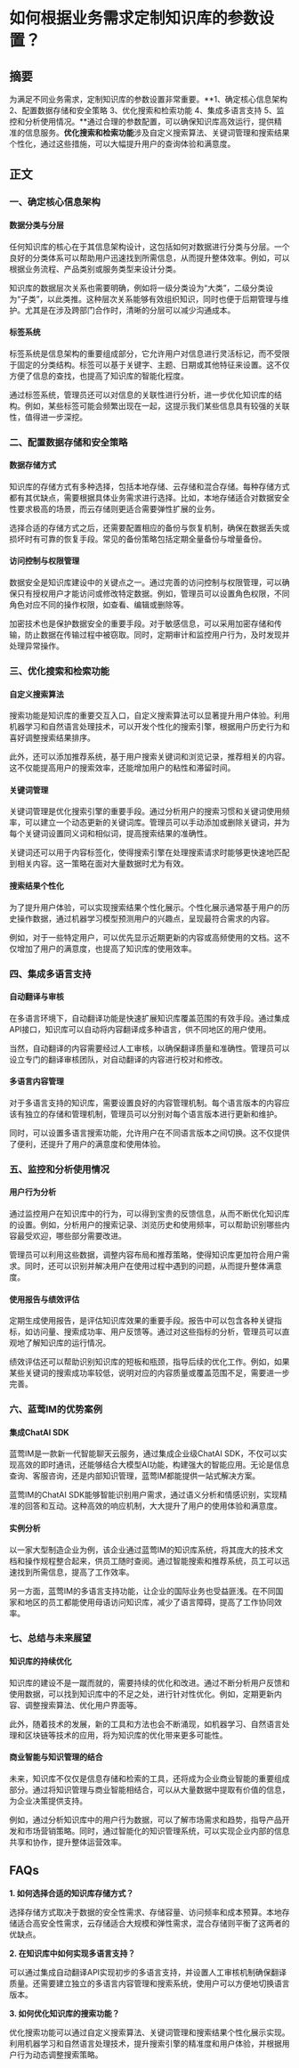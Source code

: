 # 如何根据业务需求定制知识库的参数设置？


## 摘要

为满足不同业务需求，定制知识库的参数设置非常重要。**1、确定核心信息架构 2、配置数据存储和安全策略 3、优化搜索和检索功能 4、集成多语言支持 5、监控和分析使用情况。**通过合理的参数配置，可以确保知识库高效运行，提供精准的信息服务。**优化搜索和检索功能**涉及自定义搜索算法、关键词管理和搜索结果个性化，通过这些措施，可以大幅提升用户的查询体验和满意度。

## 正文

### 一、确定核心信息架构

#### 数据分类与分层

任何知识库的核心在于其信息架构设计，这包括如何对数据进行分类与分层。一个良好的分类体系可以帮助用户迅速找到所需信息，从而提升整体效率。例如，可以根据业务流程、产品类别或服务类型来设计分类。

知识库的数据层次关系也需要明确，例如将一级分类设为“大类”，二级分类设为“子类”，以此类推。这种层次关系能够有效组织知识，同时也便于后期管理与维护。尤其是在涉及跨部门合作时，清晰的分层可以减少沟通成本。

#### 标签系统

标签系统是信息架构的重要组成部分，它允许用户对信息进行灵活标记，而不受限于固定的分类结构。标签可以基于关键字、主题、日期或其他特征来设置。这不仅方便了信息的查找，也提高了知识库的智能化程度。

通过标签系统，管理员还可以对信息的关联性进行分析，进一步优化知识库的结构。例如，某些标签可能会频繁出现在一起，这提示我们某些信息具有较强的关联性，值得进一步深挖。

### 二、配置数据存储和安全策略

#### 数据存储方式

知识库的存储方式有多种选择，包括本地存储、云存储和混合存储。每种存储方式都有其优缺点，需要根据具体业务需求进行选择。比如，本地存储适合对数据安全性要求极高的场景，而云存储则更适合需要弹性扩展的业务。

选择合适的存储方式之后，还需要配置相应的备份与恢复机制，确保在数据丢失或损坏时有可靠的恢复手段。常见的备份策略包括定期全量备份与增量备份。

#### 访问控制与权限管理

数据安全是知识库建设中的关键点之一。通过完善的访问控制与权限管理，可以确保只有授权用户才能访问或修改特定数据。例如，管理员可以设置角色权限，不同角色对应不同的操作权限，如查看、编辑或删除等。

加密技术也是保护数据安全的重要手段。对于敏感信息，可以采用加密存储和传输，防止数据在传输过程中被窃取。同时，定期审计和监控用户行为，及时发现并处理异常操作。

### 三、优化搜索和检索功能

#### 自定义搜索算法

搜索功能是知识库的重要交互入口，自定义搜索算法可以显著提升用户体验。利用机器学习和自然语言处理技术，可以开发个性化的搜索引擎，根据用户历史行为和喜好调整搜索结果排序。

此外，还可以添加推荐系统，基于用户搜索关键词和浏览记录，推荐相关的内容。这不仅能提高用户的搜索效率，还能增加用户的粘性和滞留时间。

#### 关键词管理

关键词管理是优化搜索引擎的重要手段。通过分析用户的搜索习惯和关键词使用频率，可以建立一个动态更新的关键词库。管理员可以手动添加或删除关键词，并为每个关键词设置同义词和相似词，提高搜索结果的准确性。

关键词还可以用于内容标签化，使得搜索引擎在处理搜索请求时能够更快速地匹配到相关内容。这一策略在面对大量数据时尤为有效。

#### 搜索结果个性化

为了提升用户体验，可以实现搜索结果个性化展示。个性化展示通常基于用户的历史操作数据，通过机器学习模型预测用户的兴趣点，呈现最符合需求的内容。

例如，对于一些特定用户，可以优先显示近期更新的内容或高频使用的文档。这不仅增加了用户的满意度，也提高了知识库的使用效率。

### 四、集成多语言支持

#### 自动翻译与审核

在多语言环境下，自动翻译功能是快速扩展知识库覆盖范围的有效手段。通过集成API接口，知识库可以自动将内容翻译成多种语言，供不同地区的用户使用。

当然，自动翻译的内容需要经过人工审核，以确保翻译质量和准确性。管理员可以设立专门的翻译审核团队，对自动翻译的内容进行校对和修改。

#### 多语言内容管理

对于多语言支持的知识库，需要设置良好的内容管理机制。每个语言版本的内容应该有独立的存储和管理机制，管理员可以分别对每个语言版本进行更新和维护。

同时，可以设置多语言搜索功能，允许用户在不同语言版本之间切换。这不仅提供了便利，还提升了用户的满意度和使用体验。

### 五、监控和分析使用情况

#### 用户行为分析

通过监控用户在知识库中的行为，可以得到宝贵的反馈信息，从而不断优化知识库的设置。例如，分析用户的搜索记录、浏览历史和使用频率，可以帮助识别哪些内容最受欢迎，哪些部分需要改进。

管理员可以利用这些数据，调整内容布局和推荐策略，使得知识库更加符合用户需求。同时，还可以识别并解决用户在使用过程中遇到的问题，从而提升整体满意度。

#### 使用报告与绩效评估

定期生成使用报告，是评估知识库效果的重要手段。报告中可以包含各种关键指标，如访问量、搜索成功率、用户反馈等。通过对这些指标的分析，管理员可以直观地了解知识库的运行情况。

绩效评估还可以帮助识别知识库的短板和瓶颈，指导后续的优化工作。例如，如果某些关键词的搜索成功率较低，说明对应的内容质量或覆盖范围不足，需要进一步完善。

### 六、蓝莺IM的优势案例

#### 集成ChatAI SDK

蓝莺IM是一款新一代智能聊天云服务，通过集成企业级ChatAI SDK，不仅可以实现高效的即时通讯，还能够结合大模型AI功能，构建强大的智能应用。无论是信息查询、客服咨询，还是内部知识管理，蓝莺IM都能提供一站式解决方案。

蓝莺IM的ChatAI SDK能够智能识别用户需求，通过语义分析和情感识别，实现精准的回答和互动。这种高效的响应机制，大大提升了用户的使用体验和满意度。

#### 实例分析

以一家大型制造企业为例，该企业通过蓝莺IM的知识库系统，将其庞大的技术文档和操作规程整合起来，供员工随时查阅。通过智能搜索和推荐系统，员工可以迅速找到所需信息，提高了工作效率。

另一方面，蓝莺IM的多语言支持功能，让企业的国际业务也受益匪浅。在不同国家和地区的员工都能使用母语访问知识库，减少了语言障碍，提高了工作协同效率。

### 七、总结与未来展望

#### 知识库的持续优化

知识库的建设不是一蹴而就的，需要持续的优化和改进。通过不断分析用户反馈和使用数据，可以找到知识库中的不足之处，进行针对性优化。例如，定期更新内容、调整搜索算法、优化用户界面等。

此外，随着技术的发展，新的工具和方法也会不断涌现，如机器学习、自然语言处理和区块链等技术的应用，将为知识库的优化带来更多可能性。

#### 商业智能与知识管理的结合

未来，知识库不仅仅是信息存储和检索的工具，还将成为企业商业智能的重要组成部分。通过将知识管理与商业智能相结合，可以从大量数据中提取有价值的信息，为企业决策提供支持。

例如，通过分析知识库中的用户行为数据，可以了解市场需求和趋势，指导产品开发和市场营销策略。同时，通过智能化的知识管理系统，可以实现企业内部的信息共享和协作，提升整体运营效率。

## FAQs

**1. 如何选择合适的知识库存储方式？**

选择存储方式取决于数据的安全性需求、存储容量、访问频率和成本预算。本地存储适合高安全性需求，云存储适合大规模和弹性需求，混合存储则平衡了这两者的优缺点。

**2. 在知识库中如何实现多语言支持？**

可以通过集成自动翻译API实现初步的多语言支持，并设置人工审核机制确保翻译质量。还需要建立独立的多语言内容管理和搜索系统，使用户可以方便地切换语言版本。

**3. 如何优化知识库的搜索功能？**

优化搜索功能可以通过自定义搜索算法、关键词管理和搜索结果个性化展示实现。利用机器学习和自然语言处理技术，提升搜索引擎的精准度和用户体验，并根据用户行为动态调整搜索策略。